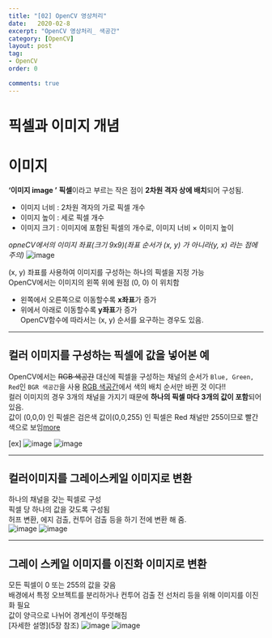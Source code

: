 ```yaml
---
title: "[02] OpenCV 영상처리"
date:   2020-02-8
excerpt: "OpenCV 영상처리_ 색공간"
category: [OpenCV]
layout: post
tag:
- OpenCV
order: 0

comments: true
---
```



# 픽셀과 이미지 개념

# 이미지
**‘이미지 image ’**
**픽셀**이라고 부르는 작은 점이 **2차원 격자 상에 배치**되어 구성됨.  
* 이미지 너비 : 2차원 격자의 가로 픽셀 개수 
* 이미지 높이 : 세로 픽셀 개수
* 이미지 크기 : 이미지에 포함된 픽셀의 개수로, 이미지 너비 × 이미지 높이 

_opneCV에서의 이미지 좌표(크기 9x9)(좌표 순서가 (x, y) 가 아니라(y, x) 라는 점에 주의)_
![image](https://user-images.githubusercontent.com/76824611/116505736-a3e44780-a8f6-11eb-8fdb-0325c79565d3.png)

(x, y) 좌표를 사용하여 이미지를 구성하는 하나의 픽셀을 지정 가능  
OpenCV에서는 이미지의 왼쪽 위에 원점 (0, 0) 이 위치함   
* 왼쪽에서 오른쪽으로 이동할수록 **x좌표**가 증가
* 위에서 아래로 이동할수록 **y좌표**가 증가   
OpenCV함수에 따라서는 (x, y) 순서를 요구하는 경우도 있음.   

---

## 컬러 이미지를 구성하는 픽셀에 값을 넣어본 예
OpenCV에서는 ~~RGB 색공간~~ 대신에 픽셀을 구성하는 채널의 순서가 ``````Blue, Green, Red``````인 ``````BGR 색공간``````을 사용
[RGB 색공간](https://yerimoh.github.io//C1/#rgb-%EC%83%89%EA%B3%B5%EA%B0%84)에서 색의 배치 순서만 바뀐 것 이다!!  
컬러 이미지의 경우 3개의 채널을 가지기 때문에 **하나의 픽셀 마다 3개의 값이 포함**되어 있음.   
값이 (0,0,0) 인 픽셀은 검은색
값이(0,0,255) 인 픽셀은 Red 채널만 255이므로 빨간색으로 보임[more](https://yerimoh.github.io//C1/#rgb-%EC%83%89%EA%B3%B5%EA%B0%84)  

[ex]
![image](https://user-images.githubusercontent.com/76824611/116506382-1bff3d00-a8f8-11eb-94ba-ce2f8dfbd61c.png)
![image](https://user-images.githubusercontent.com/76824611/116506420-2faaa380-a8f8-11eb-93ce-a1a95330b371.png)

---

## 컬러이미지를 그레이스케일 이미지로 변환  
하나의 채널을 갖는 픽셀로 구성   
픽셀 당 하나의 값을 갖도록 구성됨   
허프 변환, 에지 검출, 컨투어 검출 등을 하기 전에 변환 해 줌.    
![image](https://user-images.githubusercontent.com/76824611/116506458-481abe00-a8f8-11eb-9e0a-622240c540e0.png)
![image](https://user-images.githubusercontent.com/76824611/116506496-5cf75180-a8f8-11eb-805c-557613a539ae.png)

---

## 그레이 스케일 이미지를 이진화 이미지로 변환
모든 픽셀이 0 또는 255의 값을 갖음  
배경에서 특정 오브젝트를 분리하거나 컨투어 검출 전 선처리 등을 위해 이미지를 이진화 필요  
값이 양극으로 나뉘어 경계선이 뚜렷해짐  
[자세한 설명](5장 참조)
![image](https://user-images.githubusercontent.com/76824611/116506823-050d1a80-a8f9-11eb-9f09-aa078eba415a.png)
![image](https://user-images.githubusercontent.com/76824611/116506886-240bac80-a8f9-11eb-8a31-2a4404c7d52e.png)

